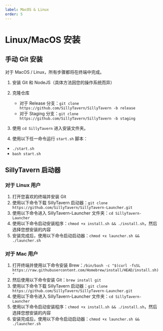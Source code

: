 ```yaml
---
label: MacOS & Linux
order: 5
---
```


# Linux/MacOS 安装

## 手动 Git 安装

对于 MacOS / Linux，所有步骤都将在终端中完成。

1. 安装 Git 和 NodeJS（具体方法因您的操作系统而异）
2. 克隆仓库

   - 对于 Release 分支：`git clone https://github.com/SillyTavern/SillyTavern -b release`
   - 对于 Staging 分支：`git clone https://github.com/SillyTavern/SillyTavern -b staging`

3. 使用 `cd SillyTavern` 进入安装文件夹。
4. 使用以下任一命令运行 `start.sh` 脚本：

- `./start.sh`
- `bash start.sh`

## SillyTavern 启动器

### 对于 Linux 用户
1. 打开您喜欢的终端并安装 Git
2. 使用以下命令下载 SillyTavern 启动器：`git clone https://github.com/SillyTavern/SillyTavern-Launcher.git`
3. 使用以下命令进入 SillyTavern-Launcher 文件夹：`cd SillyTavern-Launcher`
4. 使用以下命令启动安装程序：`chmod +x install.sh && ./install.sh`，然后选择您想安装的内容
5. 安装完成后，使用以下命令启动启动器：`chmod +x launcher.sh && ./launcher.sh`

### 对于 Mac 用户
1. 打开终端并使用以下命令安装 Brew：`/bin/bash -c "$(curl -fsSL https://raw.githubusercontent.com/Homebrew/install/HEAD/install.sh)"`
2. 然后使用以下命令安装 Git：`brew install git`
3. 使用以下命令下载 SillyTavern 启动器：`git clone https://github.com/SillyTavern/SillyTavern-Launcher.git`
4. 使用以下命令进入 SillyTavern-Launcher 文件夹：`cd SillyTavern-Launcher`
5. 使用以下命令启动安装程序：`chmod +x install.sh && ./install.sh`，然后选择您想安装的内容
6. 安装完成后，使用以下命令启动启动器：`chmod +x launcher.sh && ./launcher.sh`